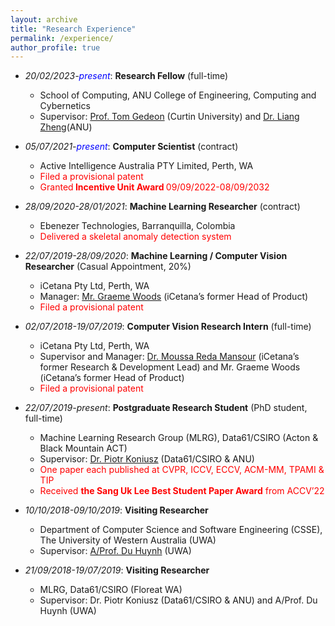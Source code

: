 ```yaml
---
layout: archive
title: "Research Experience"
permalink: /experience/
author_profile: true
---
```

<!-- <font color="red"><strong>A*</strong>, accepted, to appear</font> -->
<!-- Research experience
====== -->
* *20/02/2023-<font color="blue">present</font>*: **Research Fellow** (full-time)
  * School of Computing, ANU College of Engineering, Computing and Cybernetics
  * Supervisor: [Prof. Tom Gedeon](https://staffportal.curtin.edu.au/staff/profile/view/tom-gedeon-5e48a1fd/) (Curtin University) and [Dr. Liang Zheng](https://zheng-lab.cecs.anu.edu.au/)(ANU)

* *05/07/2021-<font color="blue">present</font>*: **Computer Scientist** (contract)
  * Active Intelligence Australia PTY Limited, Perth, WA
  * <font color="red">Filed a provisional patent</font>
  * <font color="red">Granted<strong> Incentive Unit Award </strong>09/09/2022-08/09/2032</font>

* *28/09/2020-28/01/2021*: **Machine Learning Researcher** (contract)
  * Ebenezer Technologies, Barranquilla, Colombia
  * <font color="red">Delivered a skeletal anomaly detection system</font>

* *22/07/2019-28/09/2020*: **Machine Learning / Computer Vision Researcher** (Casual Appointment, 20%)
  * iCetana Pty Ltd, Perth, WA
  * Manager: [Mr. Graeme Woods](https://www.linkedin.com/in/graeme-woods-877608213/) (iCetana’s former Head of Product)
  * <font color="red">Filed a provisional patent</font>

* *02/07/2018-19/07/2019*: **Computer Vision Research Intern** (full-time)
  * iCetana Pty Ltd, Perth, WA
  * Supervisor and Manager: [Dr. Moussa Reda Mansour](https://scholar.google.com/citations?user=3WWA0FMAAAAJ&hl=en) (iCetana’s former Research & Development Lead) and Mr. Graeme Woods (iCetana’s former Head of Product)
  * <font color="red">Filed a provisional patent</font>

* *22/07/2019-present*: **Postgraduate Research Student** (PhD student, full-time)
  * Machine Learning Research Group (MLRG), Data61/CSIRO (Acton & Black Mountain ACT)
  * Supervisor: [Dr. Piotr Koniusz](http://users.cecs.anu.edu.au/~koniusz/) (Data61/CSIRO & ANU)
  * <font color="red">One paper each published at CVPR, ICCV, ECCV, ACM-MM, TPAMI & TIP</font>
  * <font color="red">Received <strong>the Sang Uk Lee Best Student Paper Award</strong> from ACCV’22</font>

* *10/10/2018-09/10/2019*: **Visiting Researcher**
  * Department of Computer Science and Software Engineering (CSSE), The University of Western Australia (UWA)
  * Supervisor: [A/Prof. Du Huynh](https://research-repository.uwa.edu.au/en/persons/du-huynh) (UWA)

* *21/09/2018-19/07/2019*: **Visiting Researcher**
  * MLRG, Data61/CSIRO (Floreat WA)
  * Supervisor: Dr. Piotr Koniusz (Data61/CSIRO & ANU) and A/Prof. Du Huynh (UWA)
